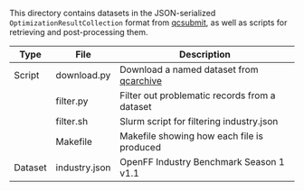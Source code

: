 This directory contains datasets in the JSON-serialized
`OptimizationResultCollection` format from [qcsubmit][qcsubmit], as well as
scripts for retrieving and post-processing them.

| Type    | File          | Description                                          |
|---------|---------------|------------------------------------------------------|
| Script  | download.py   | Download a named dataset from [qcarchive][qcarchive] |
|         | filter.py     | Filter out problematic records from a dataset        |
|         | filter.sh     | Slurm script for filtering industry.json             |
|         | Makefile      | Makefile showing how each file is produced           |
| Dataset | industry.json | OpenFF Industry Benchmark Season 1 v1.1              |

<!-- Refs -->
[qcsubmit]: https://github.com/openforcefield/openff-qcsubmit
[qcarchive]: https://qcarchive.molssi.org/
